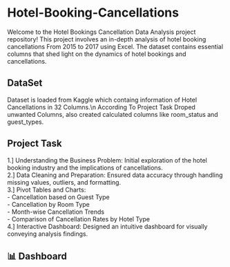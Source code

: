 # Hotel-Booking-Cancellations
Welcome to the Hotel Bookings Cancellation Data Analysis project repository! This project involves an in-depth analysis of hotel booking cancellations From 2015 to 2017 using Excel. The dataset contains essential columns that shed light on the dynamics of hotel bookings and cancellations.
<br>
## DataSet
Dataset is loaded from Kaggle which containg information of Hotel Cancellations in 32 Columns.\n
According To Project Task Droped unwanted Columns, also created calculated columns  like room_status and guest_types.
<br>
## Project Task
1.] Understanding the Business Problem: Initial exploration of the hotel booking industry and the implications of cancellations.<br>
2.] Data Cleaning and Preparation: Ensured data accuracy through handling missing values, outliers, and formatting.<br>
3.] Pivot Tables and Charts:<br>
    - Cancellation based on Guest Type<br>
    - Cancellation by Room Type<br>
    - Month-wise Cancellation Trends<br>
    - Comparison of Cancellation Rates by Hotel Type<br>
4.] Interactive Dashboard: Designed an intuitive dashboard for visually conveying analysis findings.
<br>
## 📊 Dashboard
<br>

